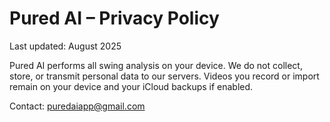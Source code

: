 # Pured AI – Privacy Policy
Last updated: August 2025

Pured AI performs all swing analysis on your device. We do not collect, store, or transmit personal data to our servers. Videos you record or import remain on your device and your iCloud backups if enabled.

Contact: puredaiapp@gmail.com